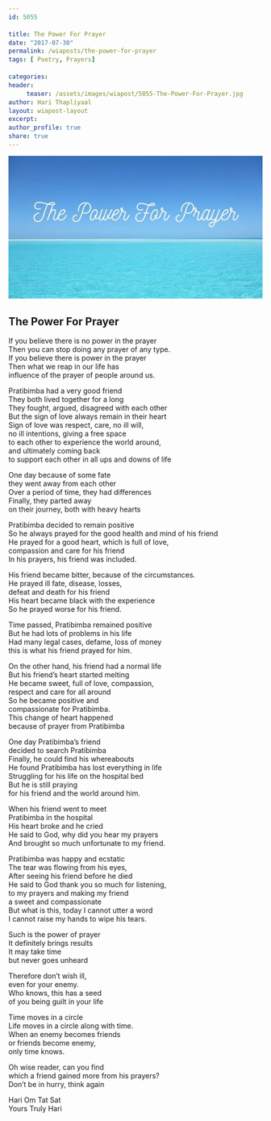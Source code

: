 ```yaml
--- 
id: 5055

title: The Power For Prayer
date: "2017-07-30"
permalink: /wiaposts/the-power-for-prayer
tags: [ Poetry, Prayers]    

categories: 
header:
     teaser: /assets/images/wiapost/5055-The-Power-For-Prayer.jpg
author: Hari Thapliyaal 
layout: wiapost-layout
excerpt:  
author_profile: true 
share: true 
---
```


![The Power For Prayer](/assets/images/wiapost/5055-The-Power-For-Prayer.jpg)     
   
## The Power For Prayer      
     
If you believe there is no power in the prayer     
Then you can stop doing any prayer of any type.     
If you believe there is power in the prayer     
Then what we reap in our life has     
influence of the prayer of people around us.    
    
Pratibimba had a very good friend     
They both lived together for a long     
They fought, argued, disagreed with each other     
But the sign of love always remain in their heart     
Sign of love was respect, care, no ill will,     
no ill intentions, giving a free space     
to each other to experience the world around,     
and ultimately coming back     
to support each other in all ups and downs of life    
    
One day because of some fate     
they went away from each other     
Over a period of time, they had differences     
Finally, they parted away     
on their journey, both with heavy hearts    
    
Pratibimba decided to remain positive     
So he always prayed for the good health and mind of his friend     
He prayed for a good heart, which is full of love,     
compassion and care for his friend     
In his prayers, his friend was included.    
    
His friend became bitter, because of the circumstances.     
He prayed ill fate, disease, losses,     
defeat and death for his friend     
His heart became black with the experience     
So he prayed worse for his friend.    
    
Time passed, Pratibimba remained positive     
But he had lots of problems in his life     
Had many legal cases, defame, loss of money     
this is what his friend prayed for him.    
    
On the other hand, his friend had a normal life     
But his friend’s heart started melting     
He became sweet, full of love, compassion,     
respect and care for all around     
So he became positive and     
compassionate for Pratibimba.     
This change of heart happened     
because of prayer from Pratibimba    
    
One day Pratibimba’s friend     
decided to search Pratibimba     
Finally, he could find his whereabouts     
He found Pratibimba has lost everything in life     
Struggling for his life on the hospital bed     
But he is still praying     
for his friend and the world around him.    
    
When his friend went to meet     
Pratibimba in the hospital     
His heart broke and he cried     
He said to God, why did you hear my prayers     
And brought so much unfortunate to my friend.    
    
Pratibimba was happy and ecstatic     
The tear was flowing from his eyes,     
After seeing his friend before he died     
He said to God thank you so much for listening,     
to my prayers and making my friend     
a sweet and compassionate     
But what is this, today I cannot utter a word     
I cannot raise my hands to wipe his tears.    
    
Such is the power of prayer     
It definitely brings results     
It may take time     
but never goes unheard    
    
Therefore don’t wish ill,     
even for your enemy.     
Who knows, this has a seed     
of you being guilt in your life    
    
Time moves in a circle     
Life moves in a circle along with time.     
When an enemy becomes friends     
or friends become enemy,     
only time knows.    
    
Oh wise reader, can you find     
which a friend gained more from his prayers?     
Don’t be in hurry, think again    
    
Hari Om Tat Sat     
Yours Truly Hari    
